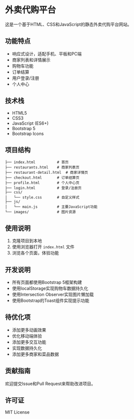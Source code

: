 # 外卖代购平台

这是一个基于HTML、CSS和JavaScript的静态外卖代购平台网站。

## 功能特点

- 响应式设计，适配手机、平板和PC端
- 商家列表和详情展示
- 购物车功能
- 订单结算
- 用户登录/注册
- 个人中心

## 技术栈

- HTML5
- CSS3
- JavaScript (ES6+)
- Bootstrap 5
- Bootstrap Icons

## 项目结构

```
├── index.html          # 首页
├── restaurants.html    # 商家列表页
├── restaurant-detail.html  # 商家详情页
├── checkout.html       # 订单结算页
├── profile.html        # 个人中心页
├── login.html          # 登录/注册页
├── css/
│   └── style.css       # 自定义样式
├── js/
│   └── main.js         # 主要JavaScript功能
└── images/             # 图片资源
```

## 使用说明

1. 克隆项目到本地
2. 使用浏览器打开 `index.html` 文件
3. 浏览各个页面，体验功能

## 开发说明

- 所有页面都使用Bootstrap 5框架构建
- 使用localStorage实现购物车数据持久化
- 使用Intersection Observer实现图片懒加载
- 使用Bootstrap的Toast组件实现提示功能

## 待优化项

- 添加更多动画效果
- 优化移动端体验
- 添加更多交互功能
- 实现数据持久化
- 添加更多商家和菜品数据

## 贡献指南

欢迎提交Issue和Pull Request来帮助改进项目。

## 许可证

MIT License